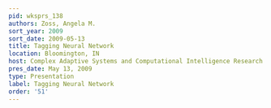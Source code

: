 ```yaml
---
pid: wksprs_138
authors: Zoss, Angela M.
sort_year: 2009
sort_date: 2009-05-13
title: Tagging Neural Network
location: Bloomington, IN
host: Complex Adaptive Systems and Computational Intelligence Research Group
pres_date: May 13, 2009
type: Presentation
label: Tagging Neural Network
order: '51'
---
```

